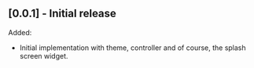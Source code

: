 ## [0.0.1] - Initial release

Added:
- Initial implementation with theme, controller and of course, the splash screen widget.

